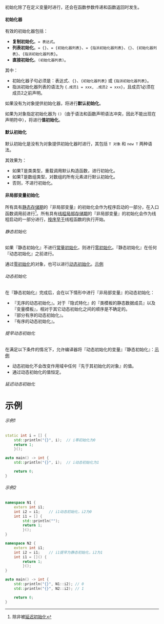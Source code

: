 初始化除了在定义变量时进行，还会在函数参数传递和函数返回时发生。

#### 初始化器
有效的初始化器包括：
* **复制初始化**。`= 表达式`。
* **列表初始化**。`= {}`、`= {初始化器列表}`、`= {指派初始化器列表}`、`{}`、`{初始化器列表}`、`{指派初始化器列表}`。
* **直接初始化**。`(初始化器列表)`。

其中：
* 初始化器子句必须是：表达式、`{}`、`{初始化器列表}` 或 `{指派初始化器列表}`。
* 指派初始化器列表的语法为 `{.成员1 = xxx, .成员2 = xxx}`，且成员1必须在成员2之前声明。

如果没有为对象提供初始化器，将进行**默认初始化**。

如果为对象指定初始化器为 `()`（由于语法和函数声明语法冲突，因此不能出现在声明符中），将进行**值初始化**。

#### 默认初始化
默认初始化是没有为对象提供初始化器时进行，其包括 `T 对象` 和 `new T` 两种语法。
 
其效果为：
* 如果T是类类型，重载调用默认构造函数，进行初始化。
* 如果T是数组类型，对数组的所有元素进行默认初始化。
* 否则，不进行初始化。

#### 非局部变量初始化

所有具有[静态存储期]()的『非局部变量』的初始化会作为程序启动的一部分，在入口函数调用前进行[^1]。所有具有[线程局部存储期]()的『非局部变量』的初始化会作为线程启动的一部分进行，[按序早于]()线程函数的执行开始。

###### 静态初始化

如果『静态初始化』不进行[常量初始化]()，则进行[零初始化]()。『静态初始化』在任何『动态初始化』之前进行。

通过[零初始化]()的对象，也可以进行[动态初始化]()。[示例](#示例1)

###### 动态初始化

在『静态初始化』完成后，会在以下情形中进行『非局部变量』的动态初始化：

* 『无序的动态初始化』。对于『隐式特化』的『类模板的静态数据成员』以及『变量模板』，相对于其它动态初始化之间的顺序是不确定的。
* 『部分有序的动态初始化』。
* 『有序的动态初始化』。

###### 提早动态初始化

在满足以下条件的情况下，允许编译器将『动态初始化的变量』『静态初始化』：[示例](#示例2)

* 动态初始化不会改变作用域中任何『先于其初始化的对象』的值。
* 通过动态初始化的值恒定。

###### 延迟动态初始化

# 示例

###### 示例1

```cpp
static int i = [] {
	std::println("{}", i);	// i零初始化为0
	return 1;
	}();

auto main() -> int {
	std::println("{}", i);	// i动态初始化为1

	return 0;
}
```

###### 示例2

```cpp
namespace N1 {
	extern int i1;
	int i2 = i1;	// i1动态初始化，i2为0
	int i1 = [] {
		std::println("");
		return 1;
		}();
}

namespace N2 {
	extern int i1;
	int i2 = i1;	// i1提早为静态初始化，i2为1
	int i1 = []() {
		return 1;
		}();
}

auto main() -> int {
	std::println("{}", N1::i2);	// 0
	std::println("{}", N2::i2);	// 1

	return 0;
}
```



[^1]:除非被[延迟初始化]()